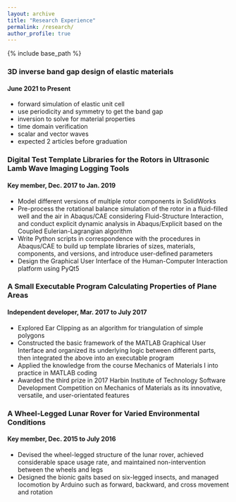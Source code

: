 ```yaml
---
layout: archive
title: "Research Experience"
permalink: /research/
author_profile: true
---
```


{% include base_path %}

### 3D inverse band gap design of elastic materials

#### June 2021 to Present

* forward simulation of elastic unit cell
* use periodicity and symmetry to get the band gap
* inversion to solve for material properties
* time domain verification
* scalar and vector waves
* expected 2 articles before graduation

### Digital Test Template Libraries for the Rotors in Ultrasonic Lamb Wave Imaging Logging Tools

#### Key member, Dec. 2017 to Jan. 2019

* Model different versions of multiple rotor components in SolidWorks
* Pre-process the rotational balance simulation of the rotor in a fluid-filled well and the air in Abaqus/CAE considering Fluid-Structure Interaction, and conduct explicit dynamic analysis in Abaqus/Explicit based on the Coupled Eulerian-Lagrangian algorithm
* Write Python scripts in correspondence with the procedures in Abaqus/CAE to build up template libraries of sizes, materials, components, and versions, and introduce user-defined parameters
* Design the Graphical User Interface of the Human-Computer Interaction platform using PyQt5

### A Small Executable Program Calculating Properties of Plane Areas

#### Independent developer, Mar. 2017 to July 2017

* Explored Ear Clipping as an algorithm for triangulation of simple polygons
* Constructed the basic framework of the MATLAB Graphical User Interface and organized its underlying logic between different parts, then integrated the above into an executable program
* Applied the knowledge from the course Mechanics of Materials I into practice in MATLAB coding
* Awarded the third prize in 2017 Harbin Institute of Technology Software Development Competition on Mechanics of Materials as its innovative, versatile, and user-orientated features

### A Wheel-Legged Lunar Rover for Varied Environmental Conditions

#### Key member,  Dec. 2015 to July 2016

* Devised the wheel-legged structure of the lunar rover, achieved considerable space usage rate, and maintained non-intervention between the wheels and legs
* Designed the bionic gaits based on six-legged insects, and managed locomotion by Arduino such as forward, backward, and cross movement and rotation